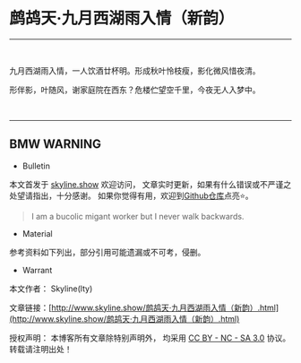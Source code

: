 # 鹧鸪天·九月西湖雨入情（新韵）

---

&nbsp;
&nbsp;

九月西湖雨入情，一人饮酒廿杯明。形成秋叶怜枝瘦，影化微风惜夜清。

形伴影，叶随风，谢家庭院在西东？危楼伫望空千里，今夜无人入梦中。

&nbsp;
&nbsp;

---

## BMW WARNING

- Bulletin

本文首发于 [skyline.show](http://www.skyline.show) 欢迎访问，
文章实时更新，如果有什么错误或不严谨之处望请指出，十分感谢。
如果你觉得有用，欢迎到[Github仓库](https://github.com/skylinety/Blog)点亮⭐️。

> I am a bucolic migant worker but I never walk backwards.

- Material

参考资料如下列出，部分引用可能遗漏或不可考，侵删。

>

- Warrant

本文作者： Skyline(lty)

文章链接：[http://www.skyline.show/鹧鸪天·九月西湖雨入情（新韵）.html](http://www.skyline.show/鹧鸪天·九月西湖雨入情（新韵）.html)

授权声明： 本博客所有文章除特别声明外， 均采用 [CC BY - NC - SA 3.0](https://creativecommons.org/licenses/by-nc-sa/3.0/deed.zh) 协议。 转载请注明出处！
